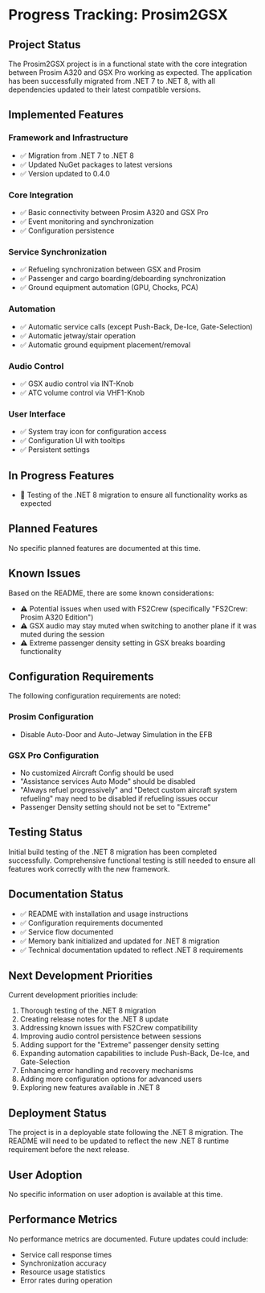 # Progress Tracking: Prosim2GSX

## Project Status
The Prosim2GSX project is in a functional state with the core integration between Prosim A320 and GSX Pro working as expected. The application has been successfully migrated from .NET 7 to .NET 8, with all dependencies updated to their latest compatible versions.

## Implemented Features

### Framework and Infrastructure
- ✅ Migration from .NET 7 to .NET 8
- ✅ Updated NuGet packages to latest versions
- ✅ Version updated to 0.4.0

### Core Integration
- ✅ Basic connectivity between Prosim A320 and GSX Pro
- ✅ Event monitoring and synchronization
- ✅ Configuration persistence

### Service Synchronization
- ✅ Refueling synchronization between GSX and Prosim
- ✅ Passenger and cargo boarding/deboarding synchronization
- ✅ Ground equipment automation (GPU, Chocks, PCA)

### Automation
- ✅ Automatic service calls (except Push-Back, De-Ice, Gate-Selection)
- ✅ Automatic jetway/stair operation
- ✅ Automatic ground equipment placement/removal

### Audio Control
- ✅ GSX audio control via INT-Knob
- ✅ ATC volume control via VHF1-Knob

### User Interface
- ✅ System tray icon for configuration access
- ✅ Configuration UI with tooltips
- ✅ Persistent settings

## In Progress Features
- 🔄 Testing of the .NET 8 migration to ensure all functionality works as expected

## Planned Features
No specific planned features are documented at this time.

## Known Issues
Based on the README, there are some known considerations:

- ⚠️ Potential issues when used with FS2Crew (specifically "FS2Crew: Prosim A320 Edition")
- ⚠️ GSX audio may stay muted when switching to another plane if it was muted during the session
- ⚠️ Extreme passenger density setting in GSX breaks boarding functionality

## Configuration Requirements
The following configuration requirements are noted:

### Prosim Configuration
- Disable Auto-Door and Auto-Jetway Simulation in the EFB

### GSX Pro Configuration
- No customized Aircraft Config should be used
- "Assistance services Auto Mode" should be disabled
- "Always refuel progressively" and "Detect custom aircraft system refueling" may need to be disabled if refueling issues occur
- Passenger Density setting should not be set to "Extreme"

## Testing Status
Initial build testing of the .NET 8 migration has been completed successfully. Comprehensive functional testing is still needed to ensure all features work correctly with the new framework.

## Documentation Status
- ✅ README with installation and usage instructions
- ✅ Configuration requirements documented
- ✅ Service flow documented
- ✅ Memory bank initialized and updated for .NET 8 migration
- ✅ Technical documentation updated to reflect .NET 8 requirements

## Next Development Priorities
Current development priorities include:

1. Thorough testing of the .NET 8 migration
2. Creating release notes for the .NET 8 update
3. Addressing known issues with FS2Crew compatibility
4. Improving audio control persistence between sessions
5. Adding support for the "Extreme" passenger density setting
6. Expanding automation capabilities to include Push-Back, De-Ice, and Gate-Selection
7. Enhancing error handling and recovery mechanisms
8. Adding more configuration options for advanced users
9. Exploring new features available in .NET 8

## Deployment Status
The project is in a deployable state following the .NET 8 migration. The README will need to be updated to reflect the new .NET 8 runtime requirement before the next release.

## User Adoption
No specific information on user adoption is available at this time.

## Performance Metrics
No performance metrics are documented. Future updates could include:

- Service call response times
- Synchronization accuracy
- Resource usage statistics
- Error rates during operation
